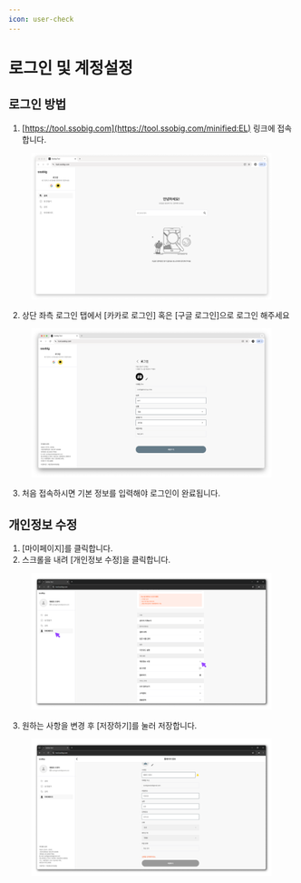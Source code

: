 ```yaml
---
icon: user-check
---
```


# 로그인 및 계정설정

## 로그인 방법

1. [https://tool.ssobig.com](https://tool.ssobig.com/minified:EL) 링크에 접속합니다.

<figure><img src="../.gitbook/assets/image (1).png" alt=""><figcaption></figcaption></figure>

2. 상단 좌측 로그인 탭에서 \[카카로 로그인] 혹은 \[구글 로그인]으로 로그인 해주세요



<figure><img src="../.gitbook/assets/image (3).png" alt=""><figcaption></figcaption></figure>

3. 처음 접속하시면 기본 정보를 입력해야 로그인이 완료됩니다.







## 개인정보 수정

1. \[마이페이지]를 클릭합니다.
2. 스크롤을 내려 \[개인정보 수정]을 클릭합니다.

<figure><img src="../.gitbook/assets/22 (1).png" alt=""><figcaption></figcaption></figure>

3. 원하는 사항을 변경 후 \[저장하기]를 눌러 저장합니다.



<figure><img src="../.gitbook/assets/23.png" alt=""><figcaption></figcaption></figure>

